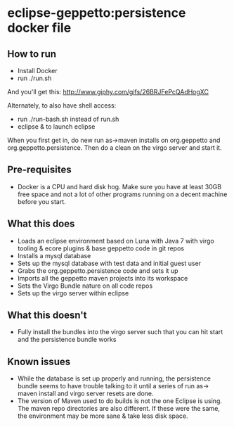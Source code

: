 # eclipse-geppetto:persistence docker file

## How to run

* Install Docker
* run ./run.sh

And you'll get this: http://www.giphy.com/gifs/26BRJFePcQAdHogXC

Alternately, to also have shell access:

* run ./run-bash.sh instead of run.sh
* eclipse & to launch eclipse

When you first get in, do new run as->maven installs on org.geppetto and org.geppetto.persistence.  Then do a clean on the virgo server and start it.

## Pre-requisites

* Docker is a CPU and hard disk hog.  Make sure you have at least 30GB free space and not a lot of other programs running on a decent machine before you start.

## What this does

* Loads an eclipse environment based on Luna with Java 7 with virgo tooling & ecore plugins & base geppetto code in git repos
* Installs a mysql database
* Sets up the mysql database with test data and initial guest user
* Grabs the org.geppetto.persistence code and sets it up
* Imports all the geppetto maven projects into its workspace
* Sets the Virgo Bundle nature on all code repos
* Sets up the virgo server within eclipse

## What this doesn't

* Fully install the bundles into the virgo server such that you can hit start and the persistence bundle works

## Known issues

* While the database is set up properly and running, the persistence bundle seems to have trouble talking to it until a series of run as-> maven install and virgo server resets are done.
* The version of Maven used to do builds is not the one Eclipse is using.  The maven repo directories are also different.  If these were the same, the environment may be more sane & take less disk space.
